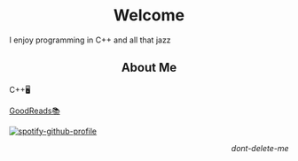 <p align="center">
<h1 align="center">Welcome</h1>
<p align="left">I enjoy programming in C++ and all that jazz</p>
<h2 align="center">About Me</h2>

<p align="left">
    C++🖥️<br>
</p>
<p align="left"> 
    <a href="https://www.goodreads.com/user/show/72163788-kale">GoodReads📚</a> 
</p>

<p align="left">
  <a href="https://github.com/kittinan/spotify-github-profile">
    <img src="https://spotify-github-profile.kittinanx.com/api/view?uid=ohbinary&cover_image=true&theme=novatorem&show_offline=true&background_color=121212&interchange=false&bar_color=53b14f&bar_color_cover=false" alt="spotify-github-profile">
  </a>
</p>

<p align="right">
    <i>dont-delete-me</i>
</p>
